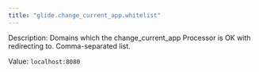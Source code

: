 ```yaml
---
title: "glide.change_current_app.whitelist"
---
```


Description: Domains which the change_current_app Processor is OK with redirecting to. Comma-separated list.

Value: `localhost:8080`